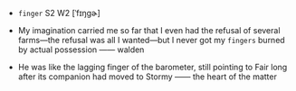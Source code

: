 - `finger` S2 W2 [ˈfɪŋɡɚ]



- My imagination carried me so far that I even had the refusal of several farms﻿—the refusal was all I wanted﻿—but I never got my `fingers` burned by actual possession —— walden

-  He was like the lagging finger of the barometer, still pointing to Fair long after its companion had moved to Stormy —— the heart of the matter